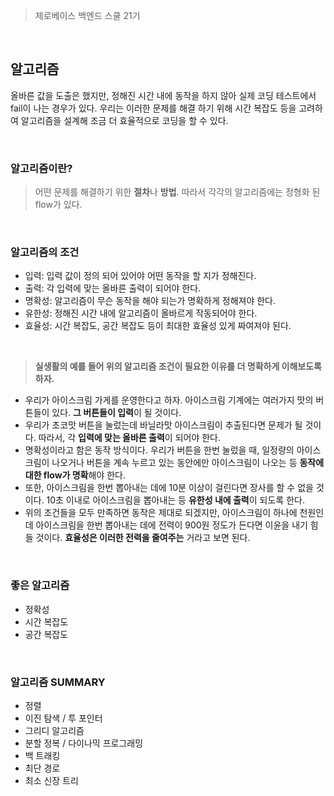 > 제로베이스 백엔드 스쿨 21기

</br>

## 알고리즘

올바른 값을 도출은 했지만, 정해진 시간 내에 동작을 하지 않아 실제 코딩 테스트에서 fail이 나는 경우가 있다. 우리는 이러한 문제를 해결 하기 위해 시간 복잡도 등을 고려하여 알고리즘을 설계해 조금 더 효율적으로 코딩을 할 수 있다.

</br>

### 알고리즘이란?
> 어떤 문제를 해결하기 위한 **절차**나 **방법**.
따라서 각각의 알고리즘에는 정형화 된 flow가 있다.

</br>

### 알고리즘의 조건
- 입력: 입력 값이 정의 되어 있어야 어떤 동작을 할 지가 정해진다.
- 출력: 각 입력에 맞는 올바른 출력이 되어야 한다.
- 명확성: 알고리즘이 무슨 동작을 해야 되는가 명확하게 정해져야 한다.
- 유한성: 정해진 시간 내에 알고리즘이 올바르게 작동되어야 한다.
- 효율성: 시간 복잡도, 공간 복잡도 등이 최대한 효율성 있게 짜여져야 된다.

</br>

> **실생활의 예를 들어 위의 알고리즘 조건이 필요한 이유를 더 명확하게 이해보도록 하자.** </br>
- 우리가 아이스크림 가게를 운영한다고 하자. 아이스크림 기계에는 여러가지 맛의 버튼들이 있다. **그 버튼들이 입력**이 될 것이다.
- 우리가 초코맛 버튼을 눌렀는데 바닐라맛 아이스크림이 추출된다면 문제가 될 것이다. 따라서, 각 **입력에 맞는 올바른 출력**이 되어야 한다.
- 명확성이라고 함은 동작 방식이다. 우리가 버튼을 한번 눌렀을 때, 일정량의 아이스크림이 나오거나 버튼을 계속 누르고 있는 동안에만 아이스크림이 나오는 등 **동작에 대한 flow가 명확**해야 한다.
- 또한, 아이스크림을 한번 뽑아내는 데에 10분 이상이 걸린다면 장사를 할 수 없을 것이다. 10초 이내로 아이스크림을 뽑아내는 등 **유한성 내에 출력**이 되도록 한다.
- 위의 조건들을 모두 만족하면 동작은 제대로 되겠지만, 아이스크림이 하나에 천원인데 아이스크림을 한번 뽑아내는 데에 전력이 900원 정도가 든다면 이윤을 내기 힘들 것이다. **효율성은 이러한 전력을 줄여주는** 거라고 보면 된다.

</br>

### 좋은 알고리즘
- 정확성
- 시간 복잡도
- 공간 복잡도

</br>

### 알고리즘  SUMMARY
- 정렬
- 이진 탐색 / 투 포인터
- 그리디 알고리즘
- 분할 정복 / 다이나믹 프로그래밍
- 백 트래킹
- 최단 경로
- 최소 신장 트리
